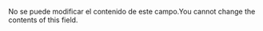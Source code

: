 <span data-ttu-id="e5228-101">No se puede modificar el contenido de este campo.</span><span class="sxs-lookup"><span data-stu-id="e5228-101">You cannot change the contents of this field.</span></span>
